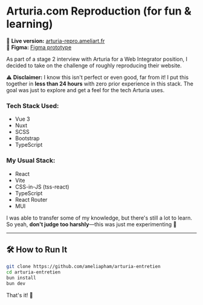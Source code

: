 # Arturia.com Reproduction (for fun & learning)

🔗 **Live version:** [arturia-repro.ameliart.fr](https://arturia-repro.ameliart.fr)  
🎨 **Figma:** [Figma prototype](https://www.figma.com/proto/WgNl9ZDDdzyzK45q0zYLcF/Arturia?page-id=1%3A3&node-id=1-1251&viewport=299%2C318%2C0.22&t=fXFDK9mZELT6NZqW-1&scaling=scale-down-width&content-scaling=fixed)  

As part of a stage 2 interview with Arturia for a Web Integrator position, I decided to take on the challenge of roughly reproducing their website.  

⚠️ **Disclaimer:** I know this isn't perfect or even good, far from it! I put this together in **less than 24 hours** with zero prior experience in this stack. The goal was just to explore and get a feel for the tech Arturia uses.  

### Tech Stack Used:
- Vue 3  
- Nuxt  
- SCSS  
- Bootstrap  
- TypeScript  

### My Usual Stack:
- React  
- Vite  
- CSS-in-JS (tss-react)  
- TypeScript  
- React Router  
- MUI  

I was able to transfer some of my knowledge, but there's still a lot to learn. So yeah, **don't judge too harshly**—this was just me experimenting 🥹

---

## 🛠 How to Run It

```bash
git clone https://github.com/ameliapham/arturia-entretien
cd arturia-entretien
bun install
bun dev
```

That's it! 🚀  